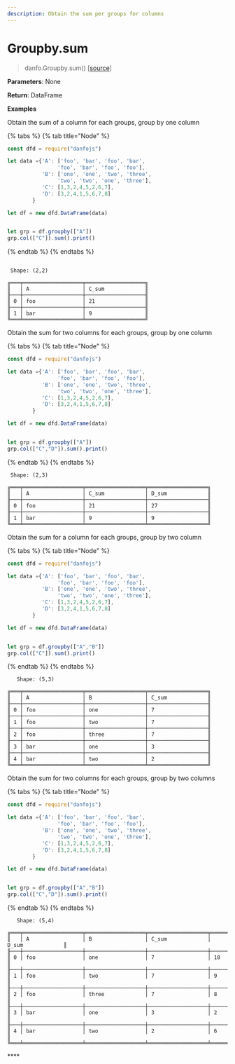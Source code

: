 ```yaml
---
description: Obtain the sum per groups for columns
---
```


# Groupby.sum

> danfo.Groupby.sum\(\)     \[[source](https://github.com/opensource9ja/danfojs/blob/master/danfojs/src/core/groupby.js#L256)\]

**Parameters**: None

**Return**: DataFrame

**Examples**

Obtain the sum of a column for each groups, group by one column

{% tabs %}
{% tab title="Node" %}
```javascript
const dfd = require("danfojs")

let data ={'A': ['foo', 'bar', 'foo', 'bar',
                'foo', 'bar', 'foo', 'foo'],
           'B': ['one', 'one', 'two', 'three',
                'two', 'two', 'one', 'three'],
           'C': [1,3,2,4,5,2,6,7],
           'D': [3,2,4,1,5,6,7,8]
        }

let df = new dfd.DataFrame(data)


let grp = df.groupby(["A"])
grp.col(["C"]).sum().print()
```
{% endtab %}
{% endtabs %}

```text

 Shape: (2,2) 

╔═══╤═══════════════════╤═══════════════════╗
║   │ A                 │ C_sum             ║
╟───┼───────────────────┼───────────────────╢
║ 0 │ foo               │ 21                ║
╟───┼───────────────────┼───────────────────╢
║ 1 │ bar               │ 9                 ║
╚═══╧═══════════════════╧═══════════════════╝
```

Obtain the sum for two columns for each groups, group by one column

{% tabs %}
{% tab title="Node" %}
```javascript
const dfd = require("danfojs")

let data ={'A': ['foo', 'bar', 'foo', 'bar',
                'foo', 'bar', 'foo', 'foo'],
           'B': ['one', 'one', 'two', 'three',
                'two', 'two', 'one', 'three'],
           'C': [1,3,2,4,5,2,6,7],
           'D': [3,2,4,1,5,6,7,8]
        }

let df = new dfd.DataFrame(data)


let grp = df.groupby(["A"])
grp.col(["C","D"]).sum().print()
```
{% endtab %}
{% endtabs %}

```text
 Shape: (2,3) 

╔═══╤═══════════════════╤═══════════════════╤═══════════════════╗
║   │ A                 │ C_sum             │ D_sum             ║
╟───┼───────────────────┼───────────────────┼───────────────────╢
║ 0 │ foo               │ 21                │ 27                ║
╟───┼───────────────────┼───────────────────┼───────────────────╢
║ 1 │ bar               │ 9                 │ 9                 ║
╚═══╧═══════════════════╧═══════════════════╧═══════════════════╝
```

Obtain the sum for a column for each groups, group by two column

{% tabs %}
{% tab title="Node" %}
```javascript
const dfd = require("danfojs")

let data ={'A': ['foo', 'bar', 'foo', 'bar',
                'foo', 'bar', 'foo', 'foo'],
           'B': ['one', 'one', 'two', 'three',
                'two', 'two', 'one', 'three'],
           'C': [1,3,2,4,5,2,6,7],
           'D': [3,2,4,1,5,6,7,8]
        }

let df = new dfd.DataFrame(data)


let grp = df.groupby(["A","B"])
grp.col(["C"]).sum().print()
```
{% endtab %}
{% endtabs %}

```text
   Shape: (5,3) 

╔═══╤═══════════════════╤═══════════════════╤═══════════════════╗
║   │ A                 │ B                 │ C_sum             ║
╟───┼───────────────────┼───────────────────┼───────────────────╢
║ 0 │ foo               │ one               │ 7                 ║
╟───┼───────────────────┼───────────────────┼───────────────────╢
║ 1 │ foo               │ two               │ 7                 ║
╟───┼───────────────────┼───────────────────┼───────────────────╢
║ 2 │ foo               │ three             │ 7                 ║
╟───┼───────────────────┼───────────────────┼───────────────────╢
║ 3 │ bar               │ one               │ 3                 ║
╟───┼───────────────────┼───────────────────┼───────────────────╢
║ 4 │ bar               │ two               │ 2                 ║
╚═══╧═══════════════════╧═══════════════════╧═══════════════════╝
```

Obtain the sum for two columns for each groups, group by two columns

{% tabs %}
{% tab title="Node" %}
```javascript
const dfd = require("danfojs")

let data ={'A': ['foo', 'bar', 'foo', 'bar',
                'foo', 'bar', 'foo', 'foo'],
           'B': ['one', 'one', 'two', 'three',
                'two', 'two', 'one', 'three'],
           'C': [1,3,2,4,5,2,6,7],
           'D': [3,2,4,1,5,6,7,8]
        }

let df = new dfd.DataFrame(data)


let grp = df.groupby(["A","B"])
grp.col(["C","D"]).sum().print()
```
{% endtab %}
{% endtabs %}

```text
   Shape: (5,4) 

╔═══╤═══════════════════╤═══════════════════╤═══════════════════╤═══════════════════╗
║   │ A                 │ B                 │ C_sum             │ D_sum             ║
╟───┼───────────────────┼───────────────────┼───────────────────┼───────────────────╢
║ 0 │ foo               │ one               │ 7                 │ 10                ║
╟───┼───────────────────┼───────────────────┼───────────────────┼───────────────────╢
║ 1 │ foo               │ two               │ 7                 │ 9                 ║
╟───┼───────────────────┼───────────────────┼───────────────────┼───────────────────╢
║ 2 │ foo               │ three             │ 7                 │ 8                 ║
╟───┼───────────────────┼───────────────────┼───────────────────┼───────────────────╢
║ 3 │ bar               │ one               │ 3                 │ 2                 ║
╟───┼───────────────────┼───────────────────┼───────────────────┼───────────────────╢
║ 4 │ bar               │ two               │ 2                 │ 6                 ║
╚═══╧═══════════════════╧═══════════════════╧═══════════════════╧═══════════════════╝
```

\*\*\*\*

